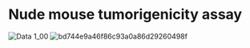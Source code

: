 # Nude mouse tumorigenicity assay
![Data 1_00](https://user-images.githubusercontent.com/115726875/195651070-56694c22-40a0-4920-a6c5-d70e27ae88c5.jpg)
![bd744e9a46f86c93a0a86d29260498f](https://user-images.githubusercontent.com/115726875/195651138-e9844882-1b58-4105-86c2-b6dd271d43bf.jpg)

